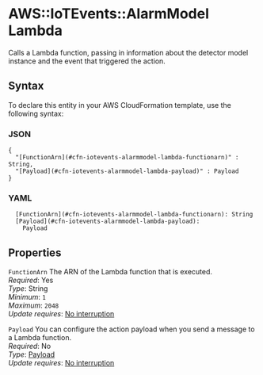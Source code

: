 # AWS::IoTEvents::AlarmModel Lambda<a name="aws-properties-iotevents-alarmmodel-lambda"></a>

Calls a Lambda function, passing in information about the detector model instance and the event that triggered the action\.

## Syntax<a name="aws-properties-iotevents-alarmmodel-lambda-syntax"></a>

To declare this entity in your AWS CloudFormation template, use the following syntax:

### JSON<a name="aws-properties-iotevents-alarmmodel-lambda-syntax.json"></a>

```
{
  "[FunctionArn](#cfn-iotevents-alarmmodel-lambda-functionarn)" : String,
  "[Payload](#cfn-iotevents-alarmmodel-lambda-payload)" : Payload
}
```

### YAML<a name="aws-properties-iotevents-alarmmodel-lambda-syntax.yaml"></a>

```
  [FunctionArn](#cfn-iotevents-alarmmodel-lambda-functionarn): String
  [Payload](#cfn-iotevents-alarmmodel-lambda-payload):
    Payload
```

## Properties<a name="aws-properties-iotevents-alarmmodel-lambda-properties"></a>

`FunctionArn` <a name="cfn-iotevents-alarmmodel-lambda-functionarn"></a>
The ARN of the Lambda function that is executed\.  
_Required_: Yes  
_Type_: String  
_Minimum_: `1`  
_Maximum_: `2048`  
_Update requires_: [No interruption](https://docs.aws.amazon.com/AWSCloudFormation/latest/UserGuide/using-cfn-updating-stacks-update-behaviors.html#update-no-interrupt)

`Payload` <a name="cfn-iotevents-alarmmodel-lambda-payload"></a>
You can configure the action payload when you send a message to a Lambda function\.  
_Required_: No  
_Type_: [Payload](aws-properties-iotevents-alarmmodel-payload.md)  
_Update requires_: [No interruption](https://docs.aws.amazon.com/AWSCloudFormation/latest/UserGuide/using-cfn-updating-stacks-update-behaviors.html#update-no-interrupt)
